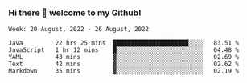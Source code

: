 ### Hi there 👋 welcome to my Github! 

<!--START_SECTION:waka-->
```text
Week: 20 August, 2022 - 26 August, 2022

Java         22 hrs 25 mins  █████████████████████░░░░   83.51 % 
JavaScript   1 hr 12 mins    █░░░░░░░░░░░░░░░░░░░░░░░░   04.48 % 
YAML         43 mins         ▓░░░░░░░░░░░░░░░░░░░░░░░░   02.69 % 
Text         42 mins         ▓░░░░░░░░░░░░░░░░░░░░░░░░   02.62 % 
Markdown     35 mins         ▓░░░░░░░░░░░░░░░░░░░░░░░░   02.19 % 
```
<!--END_SECTION:waka-->
